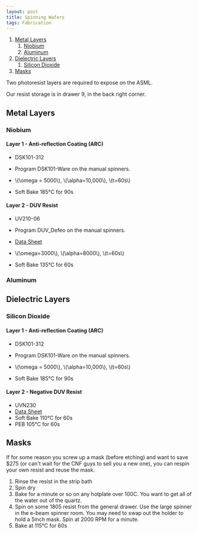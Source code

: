 ```yaml
---
layout: post
title: Spinning Wafers
tags: Fabrication
---
```


<!-- MarkdownTOC -->

1. [Metal Layers](#metal-layers)
    1. [Niobium](#niobium)
    2. [Aluminum](#aluminum)
2. [Dielectric Layers](#dielectric-layers)
    1. [Silicon Dioxide](#silicon-dioxide)
3. [Masks](#masks)

<!-- /MarkdownTOC -->


Two photoresist layers are required to expose on the ASML. 

Our resist storage is in drawer 9, in the back right corner.

<a name="metal-layers"></a>
## Metal Layers

<a name="niobium"></a>
### Niobium

#### Layer 1 - Anti-reflection Coating (ARC)
* DSK101-312

* Program DSK101-Ware on the manual spinners.

* \\(\omega = 5000\\), \\(\alpha=10,000\\), \\(t=60s\\)

* Soft Bake 185&deg;C for 90s

#### Layer 2 - DUV Resist
* UV210-06

* Program DUV_Defeo on the manual spinners. 

* [Data Sheet](http://www.microchem.com/PDFs_Dow/UV210%20Data%20Sheet.pdf)

* \\(\omega=3000\\), \\(\alpha=8000\\), \\(t=60s\\)

* Soft Bake 135&deg;C for 60s

<a name="aluminum"></a>
### Aluminum

<a name="dielectric-layers"></a>
## Dielectric Layers

<a name="silicon-dioxide"></a>
### Silicon Dioxide

#### Layer 1 - Anti-reflection Coating (ARC)
* DSK101-312

* Program DSK101-Ware on the manual spinners.

* \\(\omega = 5000\\), \\(\alpha=10,000\\), \\(t=60s\\)

* Soft Bake 185&deg;C for 90s

#### Layer 2 - Negative DUV Resist
* UVN230
* [Data Sheet](http://www.microchem.com/PDFs_Dow/UVN30%20Datasheet.pdf)
* Soft Bake 110&deg;C for 60s
* PEB 105&deg;C for 60s

<a name="masks"></a>
## Masks

If for some reason you screw up a mask (before etching) and want to save $275 (or can't wait for the CNF guys to sell you a new one), you can respin your own resist and reuse the mask. 

1. Rinse the resist in the strip bath
2. Spin dry
3. Bake for a minute or so on any hotplate over 100C. You want to get all of the water out of the quartz. 
4. Spin on some 1805 resist from the general drawer. Use the large spinner in the e-beam spinner room. You may need to swap out the holder to hold a 5inch mask. Spin at 2000 RPM for a minute.
5. Bake at 115&deg;C for 60s


